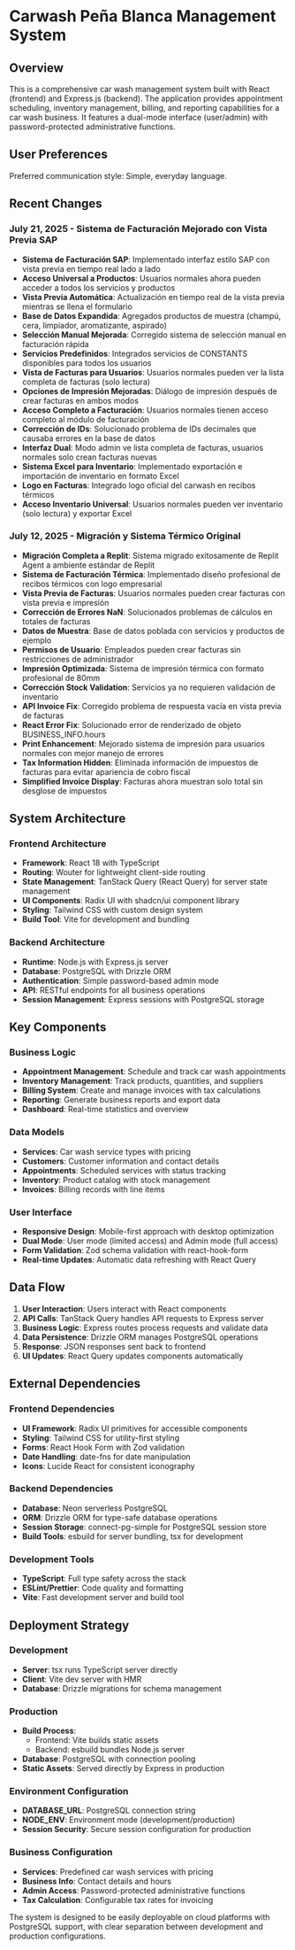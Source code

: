 # Carwash Peña Blanca Management System

## Overview

This is a comprehensive car wash management system built with React (frontend) and Express.js (backend). The application provides appointment scheduling, inventory management, billing, and reporting capabilities for a car wash business. It features a dual-mode interface (user/admin) with password-protected administrative functions.

## User Preferences

Preferred communication style: Simple, everyday language.

## Recent Changes

### July 21, 2025 - Sistema de Facturación Mejorado con Vista Previa SAP
- **Sistema de Facturación SAP**: Implementado interfaz estilo SAP con vista previa en tiempo real lado a lado
- **Acceso Universal a Productos**: Usuarios normales ahora pueden acceder a todos los servicios y productos
- **Vista Previa Automática**: Actualización en tiempo real de la vista previa mientras se llena el formulario
- **Base de Datos Expandida**: Agregados productos de muestra (champú, cera, limpiador, aromatizante, aspirado)
- **Selección Manual Mejorada**: Corregido sistema de selección manual en facturación rápida
- **Servicios Predefinidos**: Integrados servicios de CONSTANTS disponibles para todos los usuarios
- **Vista de Facturas para Usuarios**: Usuarios normales pueden ver la lista completa de facturas (solo lectura)
- **Opciones de Impresión Mejoradas**: Diálogo de impresión después de crear facturas en ambos modos
- **Acceso Completo a Facturación**: Usuarios normales tienen acceso completo al módulo de facturación
- **Corrección de IDs**: Solucionado problema de IDs decimales que causaba errores en la base de datos
- **Interfaz Dual**: Modo admin ve lista completa de facturas, usuarios normales solo crean facturas nuevas
- **Sistema Excel para Inventario**: Implementado exportación e importación de inventario en formato Excel
- **Logo en Facturas**: Integrado logo oficial del carwash en recibos térmicos
- **Acceso Inventario Universal**: Usuarios normales pueden ver inventario (solo lectura) y exportar Excel

### July 12, 2025 - Migración y Sistema Térmico Original
- **Migración Completa a Replit**: Sistema migrado exitosamente de Replit Agent a ambiente estándar de Replit
- **Sistema de Facturación Térmica**: Implementado diseño profesional de recibos térmicos con logo empresarial
- **Vista Previa de Facturas**: Usuarios normales pueden crear facturas con vista previa e impresión
- **Corrección de Errores NaN**: Solucionados problemas de cálculos en totales de facturas
- **Datos de Muestra**: Base de datos poblada con servicios y productos de ejemplo
- **Permisos de Usuario**: Empleados pueden crear facturas sin restricciones de administrador
- **Impresión Optimizada**: Sistema de impresión térmica con formato profesional de 80mm
- **Corrección Stock Validation**: Servicios ya no requieren validación de inventario
- **API Invoice Fix**: Corregido problema de respuesta vacía en vista previa de facturas
- **React Error Fix**: Solucionado error de renderizado de objeto BUSINESS_INFO.hours
- **Print Enhancement**: Mejorado sistema de impresión para usuarios normales con mejor manejo de errores
- **Tax Information Hidden**: Eliminada información de impuestos de facturas para evitar apariencia de cobro fiscal
- **Simplified Invoice Display**: Facturas ahora muestran solo total sin desglose de impuestos

## System Architecture

### Frontend Architecture
- **Framework**: React 18 with TypeScript
- **Routing**: Wouter for lightweight client-side routing
- **State Management**: TanStack Query (React Query) for server state management
- **UI Components**: Radix UI with shadcn/ui component library
- **Styling**: Tailwind CSS with custom design system
- **Build Tool**: Vite for development and bundling

### Backend Architecture
- **Runtime**: Node.js with Express.js server
- **Database**: PostgreSQL with Drizzle ORM
- **Authentication**: Simple password-based admin mode
- **API**: RESTful endpoints for all business operations
- **Session Management**: Express sessions with PostgreSQL storage

## Key Components

### Business Logic
- **Appointment Management**: Schedule and track car wash appointments
- **Inventory Management**: Track products, quantities, and suppliers
- **Billing System**: Create and manage invoices with tax calculations
- **Reporting**: Generate business reports and export data
- **Dashboard**: Real-time statistics and overview

### Data Models
- **Services**: Car wash service types with pricing
- **Customers**: Customer information and contact details
- **Appointments**: Scheduled services with status tracking
- **Inventory**: Product catalog with stock management
- **Invoices**: Billing records with line items

### User Interface
- **Responsive Design**: Mobile-first approach with desktop optimization
- **Dual Mode**: User mode (limited access) and Admin mode (full access)
- **Form Validation**: Zod schema validation with react-hook-form
- **Real-time Updates**: Automatic data refreshing with React Query

## Data Flow

1. **User Interaction**: Users interact with React components
2. **API Calls**: TanStack Query handles API requests to Express server
3. **Business Logic**: Express routes process requests and validate data
4. **Data Persistence**: Drizzle ORM manages PostgreSQL operations
5. **Response**: JSON responses sent back to frontend
6. **UI Updates**: React Query updates components automatically

## External Dependencies

### Frontend Dependencies
- **UI Framework**: Radix UI primitives for accessible components
- **Styling**: Tailwind CSS for utility-first styling
- **Forms**: React Hook Form with Zod validation
- **Date Handling**: date-fns for date manipulation
- **Icons**: Lucide React for consistent iconography

### Backend Dependencies
- **Database**: Neon serverless PostgreSQL
- **ORM**: Drizzle ORM for type-safe database operations
- **Session Storage**: connect-pg-simple for PostgreSQL session store
- **Build Tools**: esbuild for server bundling, tsx for development

### Development Tools
- **TypeScript**: Full type safety across the stack
- **ESLint/Prettier**: Code quality and formatting
- **Vite**: Fast development server and build tool

## Deployment Strategy

### Development
- **Server**: tsx runs TypeScript server directly
- **Client**: Vite dev server with HMR
- **Database**: Drizzle migrations for schema management

### Production
- **Build Process**: 
  - Frontend: Vite builds static assets
  - Backend: esbuild bundles Node.js server
- **Database**: PostgreSQL with connection pooling
- **Static Assets**: Served directly by Express in production

### Environment Configuration
- **DATABASE_URL**: PostgreSQL connection string
- **NODE_ENV**: Environment mode (development/production)
- **Session Security**: Secure session configuration for production

### Business Configuration
- **Services**: Predefined car wash services with pricing
- **Business Info**: Contact details and hours
- **Admin Access**: Password-protected administrative functions
- **Tax Calculation**: Configurable tax rates for invoicing

The system is designed to be easily deployable on cloud platforms with PostgreSQL support, with clear separation between development and production configurations.